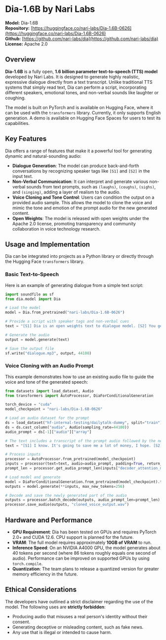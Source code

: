 # Dia-1.6B by Nari Labs

**Model:** Dia-1.6B  
**Repository:** [https://huggingface.co/nari-labs/Dia-1.6B-0626](https://huggingface.co/nari-labs/Dia-1.6B-0626)  
**Github:** [https://github.com/nari-labs/dia](https://github.com/nari-labs/dia)  
**License:** Apache 2.0

## Overview

**Dia-1.6B** is a fully open, **1.6 billion parameter text-to-speech (TTS) model** developed by Nari Labs. It is designed to generate highly realistic, expressive dialogue directly from a text transcript. Unlike traditional TTS systems that simply read text, Dia can perform a script, incorporating different speakers, emotional tones, and non-verbal sounds like laughter or coughing.

The model is built on PyTorch and is available on Hugging Face, where it can be used with the `transformers` library. Currently, it only supports English generation. A demo is available on Hugging Face Spaces for users to test its capabilities.

## Key Features

Dia offers a range of features that make it a powerful tool for generating dynamic and natural-sounding audio:

*   **Dialogue Generation**: The model can produce back-and-forth conversations by recognizing speaker tags like `[S1]` and `[S2]` in the input text.
*   **Non-Verbal Communication**: It can interpret and generate various non-verbal sounds from text prompts, such as `(laughs)`, `(coughs)`, `(sighs)`, and `(singing)`, adding a layer of realism to the audio.
*   **Voice Cloning and Tone Control**: Users can condition the output on a provided audio sample. This allows the model to clone the voice and mimic the tone and emotion of the prompt audio for the new generated content.
*   **Open Weights**: The model is released with open weights under the Apache 2.0 license, promoting transparency and community collaboration in voice technology research.

## Usage and Implementation

Dia can be integrated into projects as a Python library or directly through the Hugging Face `transformers` library.

### Basic Text-to-Speech

Here is an example of generating dialogue from a simple text script:
```python
import soundfile as sf
from dia.model import Dia

# Load the model
model = Dia.from_pretrained("nari-labs/Dia-1.6B-0626")

# Provide a script with speaker tags and non-verbal cues
text = "[S1] Dia is an open weights text to dialogue model. [S2] You get full control over scripts and voices. [S1] Wow. Amazing. (laughs) [S2] Try it now on Git hub or Hugging Face."

# Generate the audio
output = model.generate(text)

# Save the output file
sf.write("dialogue.mp3", output, 44100)
```

### Voice Cloning with an Audio Prompt

This example demonstrates how to use an existing audio file to guide the voice and tone of the generated speech:
```python
from datasets import load_dataset, Audio
from transformers import AutoProcessor, DiaForConditionalGeneration

torch_device = "cuda"
model_checkpoint = "nari-labs/Dia-1.6B-0626"

# Load an audio dataset for the prompt
ds = load_dataset("hf-internal-testing/dailytalk-dummy", split="train")
ds = ds.cast_column("audio", Audio(sampling_rate=44100))
audio_prompt = ds[-1]["audio"]["array"]

# The text includes a transcript of the prompt audio followed by the new text to generate
text = "[S1] I know. It's going to save me a lot of money, I hope. [S2] I sure hope so for you."

# Process inputs
processor = AutoProcessor.from_pretrained(model_checkpoint)
inputs = processor(text=text, audio=audio_prompt, padding=True, return_tensors="pt").to(torch_device)
prompt_len = processor.get_audio_prompt_len(inputs["decoder_attention_mask"])

# Load model and generate
model = DiaForConditionalGeneration.from_pretrained(model_checkpoint).to(torch_device)
outputs = model.generate(**inputs, max_new_tokens=256)

# Decode and save the newly generated part of the audio
outputs = processor.batch_decode(outputs, audio_prompt_len=prompt_len)
processor.save_audio(outputs, "cloned_voice_output.wav")
```

## Hardware and Performance

*   **GPU Requirement**: Dia has been tested on GPUs and requires PyTorch 2.0+ and CUDA 12.6. CPU support is planned for the future.
*   **VRAM**: The full model requires approximately **10GB of VRAM** to run.
*   **Inference Speed**: On an NVIDIA A4000 GPU, the model generates about 40 tokens per second (where 86 tokens roughly equals one second of audio). Performance can be improved on supported GPUs by using `torch.compile`.
*   **Quantization**: The team plans to release a quantized version for greater memory efficiency in the future.

## Ethical Considerations

The developers have outlined a strict disclaimer regarding the use of the model. The following uses are **strictly forbidden**:
*   Producing audio that misuses a real person's identity without their consent.
*   Generating deceptive or misleading content, such as fake news.
*   Any use that is illegal or intended to cause harm.
